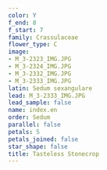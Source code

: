 ```yaml
---
color: Y
f_end: 8
f_start: 7
family: Crassulaceae
flower_type: C
image:
- M_3-2323_IMG.JPG
- M_3-2324_IMG.JPG
- M_3-2332_IMG.JPG
- M_3-2333_IMG.JPG
latin: Sedum sexangulare
lead: M_3-2333_IMG.JPG
lead_sample: false
name: index.en
order: Sedum
parallel: false
petals: 5
petals_joined: false
star_shape: false
title: Tasteless Stonecrop
---
```

